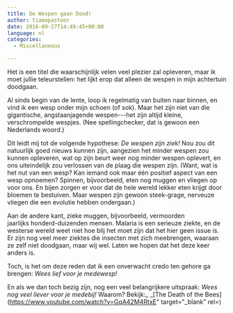 ```yaml
---
title: De Wespen gaan Dood!
author: tiamopastoor
date: 2016-09-27T14:49:45+00:00
language: nl
categories:
  - Miscellaneous

---
```

Het is een titel die waarschijnlijk velen veel plezier zal opleveren, maar ik moet jullie teleurstellen: het lijkt erop dat alleen de wespen in mijn achtertuin doodgaan.

Al sinds begin van de lente, loop ik regelmatig van buiten naar binnen, en vind ik een wesp onder mijn schoen (of sok). Maar het zijn niet van die gigantische, angstaanjagende wespen---het zijn altijd kleine, verschrompelde wespjes. (Nee spellingchecker, dat is gewoon een Nederlands woord.)


Dit leidt mij tot de volgende hypothese: _De wespen zijn ziek!_ Nou zou dit natuurlijk goed nieuws kunnen zijn, aangezien het minder wespen zou kunnen opleveren, wat op zijn beurt weer nog minder wespen oplevert, en ons uiteindelijk zou verlossen van de plaag die wespen zijn. (Want, wat is het nut van een wesp? Kan iemand ook maar één positief aspect van een wesp opnoemen? Spinnen, bijvoorbeeld, eten nog muggen en vliegen op voor ons. En bijen zorgen er voor dat de hele wereld lekker eten krijgt door bloemen te bestuiven. Maar wespen zijn gewoon steek-grage, nerveuze vliegen die een evolutie hebben ondergaan.)

Aan de andere kant, zieke muggen, bijvoorbeeld, vermoorden jaarlijks honderd-duizenden mensen. Malaria is een serieuze ziekte, en de westerse wereld weet niet hoe blij het moet zijn dat het hier geen issue is. Er zijn nog veel meer ziektes die insecten met zich meebrengen, waaraan ze zelf niet doodgaan, maar wij wel. Laten we hopen dat het deze keer anders is.

Toch, is het om deze reden dat ik een onverwacht credo ten gehore ga brengen: _Wees lief voor je medewesp!_ 

En als we dan toch bezig zijn, nog een veel belangrijkere uitspraak: _Wees nog veel liever voor je medebij!_ Waarom? Bekijk:_ _[The Death of the Bees](https://www.youtube.com/watch?v=GqA42M4RtxE" target="_blank" rel=)